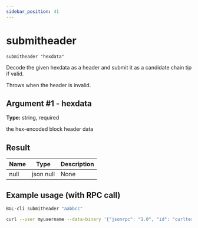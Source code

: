 ```yaml
---
sidebar_position: 41
---
```


# submitheader

`submitheader "hexdata"`

Decode the given hexdata as a header and submit it as a candidate chain tip if valid.

Throws when the header is invalid.

## Argument #1 - hexdata

**Type:** string, required

the hex-encoded block header data

## Result

| Name | Type      | Description |
| ---- | --------- | ----------- |
| null | json null | None        |

## Example usage (with RPC call)

```sh
BGL-cli submitheader "aabbcc"
```

```sh
curl --user myusername --data-binary '{"jsonrpc": "1.0", "id": "curltest", "method": "submitheader", "params": ["aabbcc"]}' -H 'content-type: text/plain;' http://127.0.0.1:8334/
```
